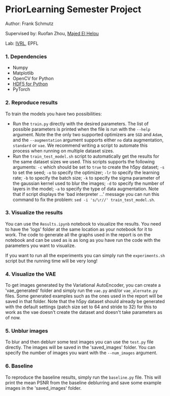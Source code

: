 # PriorLearning Semester Project 

Author: Frank Schmutz

Supervised by: Ruofan Zhou, [Majed El Helou](https://majedelhelou.github.io/)

Lab: [IVRL](https://www.epfl.ch/labs/ivrl/), EPFL

### 1. Dependencies
* Numpy
* Matplotlib
* OpenCV for Python
* [HDF5 for Python](http://www.h5py.org/)
* PyTorch

### 2. Reproduce results
To train the models you have two possibilities:
- Run the `train.py` directly with the desired parameters. The list of possible parameters is printed when the file is run with the `--help` argument. Note the the only two supported optimizers are `SGD` and `Adam`, and the `--augmentation` argument supports either `no` data augmentation, `standard` or `vae`. We recommend writing a script to automate this process when running on multiple dataset sizes.
- Run the `train_test_model.sh` script to automatically get the results for the same dataset sizes we used. This scripts supports the following arguments: `-c` which should be set to `true` to create the h5py dataset; `-s` to set the seed; `-o` to specify the optimizer; `-lr` to specify the learning rate; `-b` to specify the batch size; `-k` to specify the sigma parameter of the gaussian kernel used to blur the images; `-d` to specify the number of layers in the model; `-a` to specify the type of data augmentation. Note that if script displays the 'bad interpreter ...' message you can run this command to fix the problem: `sed -i 's/\r//' train_test_model.sh`.

### 3. Visualize the results
You can use the `Results.ipynb` notebook to visualize the results. You need to have the 'logs' folder at the same location as your notebook for it to work. The code to generate all the graphs used in the report is on the notebook and can be used as is as long as you have run the code with the parameters you want to visualize.

If you want to run all the experiments you can simply run the `experiments.sh` script but the running time will be very long!

### 4. Visualize the VAE
To get images generated by the Variational AutoEncoder, you can create a 'vae_generated' folder and simply run the `vae.py` and/or `vae_alernate.py` files. Some generated examples such as the ones used in the report will be saved in that folder. Note that the h5py dataset should already be generated with the default settings (patch size set to 64 and stride to 32) for this to work as the vae doesn't create the dataset and doesn't take parameters as of now.

### 5. Unblur images
To blur and then deblurr some test images you can use the `test.py` file directly. The images will be saved in the 'saved_images' folder. You can specify the number of images you want with the `--num_images` argument.

### 6. Baseline
To reproduce the baseline results, simply run the `baseline.py` file. This will print the mean PSNR from the baseline deblurring and save some example images in the 'saved_images' folder.
